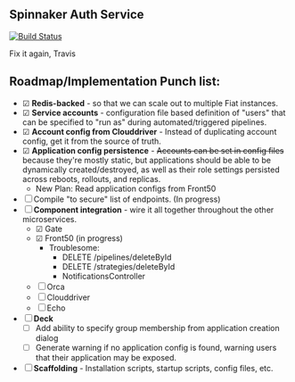 Spinnaker Auth Service
----------------------

[![Build Status](https://api.travis-ci.org/spinnaker/fiat.svg?branch=master)](https://travis-ci.org/spinnaker/fiat)

Fix it again, Travis

Roadmap/Implementation Punch list:
---
* ☑ **Redis-backed** - so that we can scale out to multiple Fiat instances.
* ☑ **Service accounts** - configuration file based definition of "users" that can be specified to "run as" during automated/triggered pipelines.
* ☑ **Account config from Clouddriver** - Instead of duplicating account config, get it from the source of truth.
* ☑ **Application config persistence** - ~~Accounts can be set in config files~~ because they're mostly static, but applications should be able to be dynamically created/destroyed, as well as their role settings persisted across reboots, rollouts, and  replicas. 
  * New Plan: Read application configs from Front50
* ☐ Compile "to secure" list of endpoints. (In progress)
* ☐ **Component integration** - wire it all together throughout the other microservices.
  * ☑ Gate
  * ☑ Front50 (in progress)
    * Troublesome:
      * DELETE /pipelines/deleteById
      * DELETE /strategies/deleteById
      * NotificationsController
  * ☐ Orca
  * ☐ Clouddriver
  * ☐ Echo
* ☐ **Deck**
  * ☐ Add ability to specify group membership from application creation dialog
  * ☐ Generate warning if no application config is found, warning users that their application may be exposed.
* ☐ **Scaffolding** - Installation scripts, startup scripts, config files, etc.
